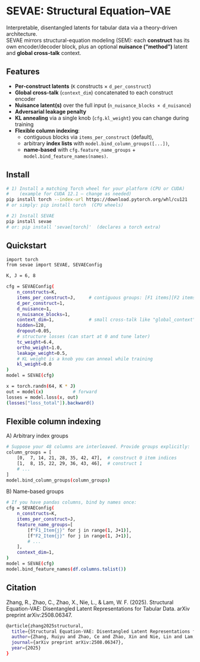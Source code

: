 # SEVAE: Structural Equation–VAE

Interpretable, disentangled latents for tabular data via a theory-driven architecture.  
SEVAE mirrors structural-equation modeling (SEM): each **construct** has its own encoder/decoder block, plus an optional **nuisance (“method”)** latent and **global cross-talk** context.

## Features
- **Per-construct latents** (`K` constructs × `d_per_construct`)
- **Global cross-talk** (`context_dim`) concatenated to each construct encoder
- **Nuisance latent(s)** over the full input (`n_nuisance_blocks × d_nuisance`)
- **Adversarial leakage penalty** 
- **KL annealing** via a single knob (`cfg.kl_weight`) you can change during training
- **Flexible column indexing**:
  - contiguous blocks via `items_per_construct` (default),
  - arbitrary **index lists** with `model.bind_column_groups([...])`,
  - **name-based** with `cfg.feature_name_groups` + `model.bind_feature_names(names)`.

## Install

```bash
# 1) Install a matching Torch wheel for your platform (CPU or CUDA)
#    (example for CUDA 12.1 — change as needed)
pip install torch --index-url https://download.pytorch.org/whl/cu121
# or simply: pip install torch  (CPU wheels)

# 2) Install SEVAE
pip install sevae
# or: pip install 'sevae[torch]'  (declares a torch extra)
```

## Quickstart

```bash
import torch
from sevae import SEVAE, SEVAEConfig

K, J = 6, 8

cfg = SEVAEConfig(
    n_constructs=K,
    items_per_construct=J,     # contiguous groups: [F1 items][F2 items]...[FK items]
    d_per_construct=1,
    d_nuisance=1,
    n_nuisance_blocks=1,
    context_dim=1,             # small cross-talk like "global_context"
    hidden=128,
    dropout=0.05,
    # structure losses (can start at 0 and tune later)
    tc_weight=6.4,
    ortho_weight=1.0,
    leakage_weight=0.5,
    # KL weight is a knob you can anneal while training
    kl_weight=0.0
)
model = SEVAE(cfg)

x = torch.randn(64, K * J)
out = model(x)           # forward
losses = model.loss(x, out)
(losses["loss_total"]).backward()
```

## Flexible column indexing
A) Arbitrary index groups
```bash
# Suppose your 48 columns are interleaved. Provide groups explicitly:
column_groups = [
    [0,  7, 14, 21, 28, 35, 42, 47],  # construct 0 item indices
    [1,  8, 15, 22, 29, 36, 43, 46],  # construct 1
    # ...
]
model.bind_column_groups(column_groups)
```
B) Name-based groups
```bash
# If you have pandas columns, bind by names once:
cfg = SEVAEConfig(
    n_constructs=K,
    items_per_construct=J,
    feature_name_groups=[
        [f"F1_Item{j}" for j in range(1, J+1)],
        [f"F2_Item{j}" for j in range(1, J+1)],
        # ...
    ],
    context_dim=1,
)
model = SEVAE(cfg)
model.bind_feature_names(df.columns.tolist())
```

## Citation

Zhang, R., Zhao, C., Zhao, X., Nie, L., & Lam, W. F. (2025). Structural Equation-VAE: Disentangled Latent Representations for Tabular Data. arXiv preprint arXiv:2508.06347.
```bash
@article{zhang2025structural,
  title={Structural Equation-VAE: Disentangled Latent Representations for Tabular Data},
  author={Zhang, Ruiyu and Zhao, Ce and Zhao, Xin and Nie, Lin and Lam, Wai-Fung},
  journal={arXiv preprint arXiv:2508.06347},
  year={2025}
}
```
